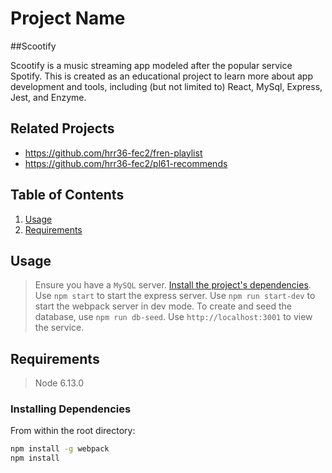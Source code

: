 # Project Name
##Scootify

Scootify is a music streaming app modeled after the popular service Spotify. This is created as an educational project to learn more about app development and tools, including (but not limited to) React, MySql, Express, Jest, and Enzyme.

## Related Projects

  - https://github.com/hrr36-fec2/fren-playlist
  - https://github.com/hrr36-fec2/pl61-recommends

## Table of Contents

1. [Usage](#Usage)
1. [Requirements](#requirements)

## Usage

> Ensure you have a `MySQL` server.
> [Install the project's dependencies](#installing-dependencies).
> Use `npm start` to start the express server.
> Use `npm run start-dev` to start the webpack server in dev mode.
> To create and seed the database, use `npm run db-seed`.
> Use `http://localhost:3001` to view the service.

## Requirements

> Node 6.13.0

### Installing Dependencies

From within the root directory:

```sh
npm install -g webpack
npm install
```


